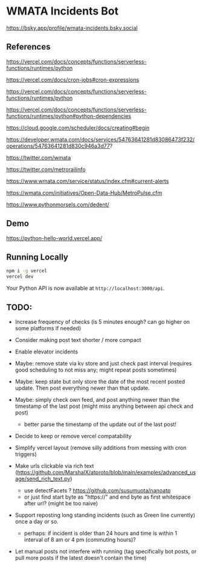 
# WMATA Incidents Bot

https://bsky.app/profile/wmata-incidents.bsky.social

## References

https://vercel.com/docs/concepts/functions/serverless-functions/runtimes/python

https://vercel.com/docs/cron-jobs#cron-expressions

https://vercel.com/docs/concepts/functions/serverless-functions/runtimes/python

https://vercel.com/docs/concepts/functions/serverless-functions/runtimes/python#python-dependencies

https://cloud.google.com/scheduler/docs/creating#begin

https://developer.wmata.com/docs/services/54763641281d83086473f232/operations/54763641281d830c946a3d77?

https://twitter.com/wmata

https://twitter.com/metrorailinfo

https://www.wmata.com/service/status/index.cfm#current-alerts

https://wmata.com/initiatives/Open-Data-Hub/MetroPulse.cfm

https://www.pythonmorsels.com/dedent/

## Demo

https://python-hello-world.vercel.app/

## Running Locally

```bash
npm i -g vercel
vercel dev
```

Your Python API is now available at `http://localhost:3000/api`.

## TODO:

- Increase frequency of checks (is 5 minutes enough? can go higher on some platforms if needed)

- Consider making post text shorter / more compact

- Enable elevator incidents

- Maybe: remove state via kv store and just check past interval (requires good scheduling to not miss any; might repeat posts sometimes)

- Maybe: keep state but only store the date of the most recent posted update. Then post everything newer than that update.

- Maybe: simply check own feed, and post anything newer than the timestamp of the last post (might miss anything between api check and post)
    - better parse the timestamp of the update out of the last post!

- Decide to keep or remove vercel compatability

- Simplify vercel layout (remove silly additions from messing with cron triggers)

- Make urls clickable via rich text (https://github.com/MarshalX/atproto/blob/main/examples/advanced_usage/send_rich_text.py)
    - use detectFacets ? https://github.com/susumuota/nanoatp
    - or just find start byte as "https://" and end byte as first whitespace after url? (might be too naive)

- Support reposting long standing incidents (such as Green line currently) once a day or so.
    - perhaps: if incident is older than 24 hours and time is within 1 interval of 8 am or 4 pm (commuting hours)?

- Let manual posts not interfere with running (tag specifically bot posts, or pull more posts if the latest doesn't contain the time)

